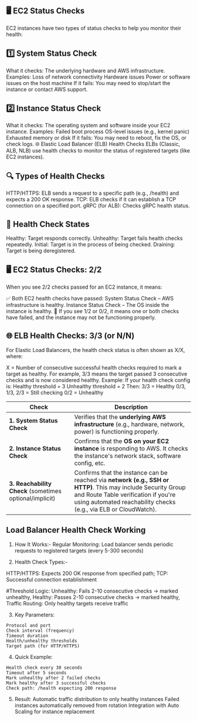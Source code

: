 ## 🖥️ EC2 Status Checks
EC2 instances have two types of status checks to help you monitor their health:

## 1️⃣ System Status Check
What it checks: The underlying hardware and AWS infrastructure.
Examples:
Loss of network connectivity
Hardware issues
Power or software issues on the host machine
If it fails: You may need to stop/start the instance or contact AWS support.

## 2️⃣ Instance Status Check
What it checks: The operating system and software inside your EC2 instance.
Examples:
Failed boot process
OS-level issues (e.g., kernel panic)
Exhausted memory or disk
If it fails: You may need to reboot, fix the OS, or check logs.
🌐 Elastic Load Balancer (ELB) Health Checks
ELBs (Classic, ALB, NLB) use health checks to monitor the status of registered targets (like EC2 instances).

## 🔍 Types of Health Checks
HTTP/HTTPS: ELB sends a request to a specific path (e.g., /health) and expects a 200 OK response.
TCP: ELB checks if it can establish a TCP connection on a specified port.
gRPC (for ALB): Checks gRPC health status.

## 🔄 Health Check States
Healthy: Target responds correctly.
Unhealthy: Target fails health checks repeatedly.
Initial: Target is in the process of being checked.
Draining: Target is being deregistered.

## 🖥️ EC2 Status Checks: 2/2
When you see 2/2 checks passed for an EC2 instance, it means:

✅ Both EC2 health checks have passed:
System Status Check – AWS infrastructure is healthy.
Instance Status Check – The OS inside the instance is healthy.
🔹 If you see 1/2 or 0/2, it means one or both checks have failed, and the instance may not be functioning properly.

## 🌐 ELB Health Checks: 3/3 (or N/N)
For Elastic Load Balancers, the health check status is often shown as X/X, where:

X = Number of consecutive successful health checks required to mark a target as healthy.
For example, 3/3 means the target passed 3 consecutive checks and is now considered healthy.
Example:
If your health check config is:
Healthy threshold = 3
Unhealthy threshold = 2
Then:
3/3 = Healthy
0/3, 1/3, 2/3 = Still checking
0/2 = Unhealthy

| Check                                                   | Description                                                                                                                                                                            
| ------------------------------------------------------- | ---------------------------------------------------------------------------------------------------------------------------------------------------------
| **1. System Status Check**                              | Verifies that the **underlying AWS infrastructure** (e.g., hardware, network, power) is functioning properly.                                                                                                      |
| **2. Instance Status Check**                            | Confirms that the **OS on your EC2 instance** is responding to AWS. It checks the instance's network stack, software config, etc.                                                                                  |
| **3. Reachability Check** (sometimes optional/implicit) | Confirms that the instance can be reached via **network (e.g., SSH or HTTP)**. This may include Security Group and Route Table verification if you're using automated reachability checks (e.g., via ELB or CloudWatch).


## Load Balancer Health Check Working 
1. How It Works:-
Regular Monitoring: Load balancer sends periodic requests to registered targets (every 5-300 seconds)

2. Health Check Types:-

HTTP/HTTPS: Expects 200 OK response from specified path; TCP: Successful connection establishment

#Threshold Logic:
Unhealthy: Fails 2-10 consecutive checks → marked unhealthy, 
Healthy: Passes 2-10 consecutive checks → marked healthy, 
Traffic Routing: Only healthy targets receive traffic

3. Key Parameters:
```
Protocol and port
Check interval (frequency)
Timeout duration
Health/unhealthy thresholds
Target path (for HTTP/HTTPS)
```

4. Quick Example:
```
Health check every 30 seconds
Timeout after 5 seconds
Mark unhealthy after 2 failed checks
Mark healthy after 3 successful checks
Check path: /health expecting 200 response
```

5. Result:
Automatic traffic distribution to only healthy instances
Failed instances automatically removed from rotation
Integration with Auto Scaling for instance replacement
